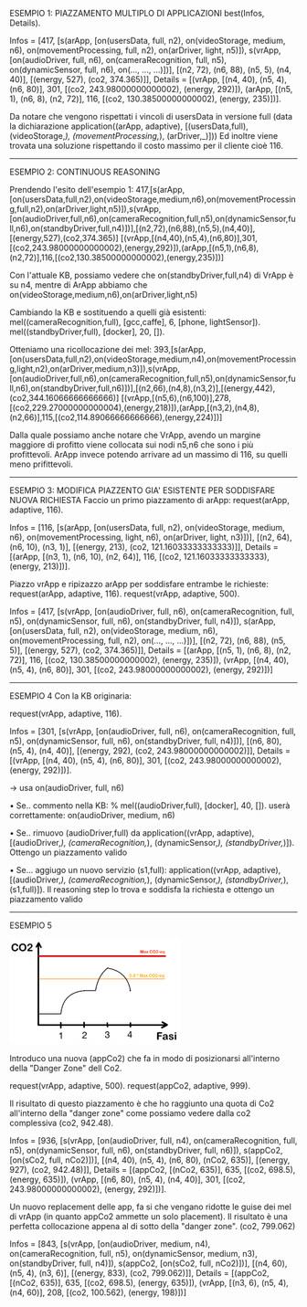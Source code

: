 


ESEMPIO 1: PIAZZAMENTO MULTIPLO DI APPLICAZIONI
best(Infos, Details).

Infos = [417, [s(arApp, [on(usersData, full, n2), on(videoStorage, medium, n6), on(movementProcessing, full, n2), on(arDriver, light, n5)]), s(vrApp, [on(audioDriver, full, n6), on(cameraRecognition, full, n5), on(dynamicSensor, full, n6), on(..., ..., ...)])], [(n2, 72), (n6, 88), (n5, 5), (n4, 40)], [(energy, 527), (co2, 374.365)]],
Details = [(vrApp, [(n4, 40), (n5, 4), (n6, 80)], 301, [(co2, 243.98000000000002), (energy, 292)]), (arApp, [(n5, 1), (n6, 8), (n2, 72)], 116, [(co2, 130.38500000000002), (energy, 235)])].

Da notare che vengono rispettati i vincoli di usersData in versione full (data la dichiarazione application((arApp, adaptive), [(usersData,full), (videoStorage,_), (movementProcessing,_), (arDriver,_)]))
Ed inoltre viene trovata una soluzione rispettando il costo massimo per il cliente cioè 116.

------------------------------------------------------------------------------------------------
ESEMPIO 2: CONTINUOUS REASONING

Prendendo l'esito dell'esempio 1:
417,[s(arApp,[on(usersData,full,n2),on(videoStorage,medium,n6),on(movementProcessing,full,n2),on(arDriver,light,n5)]),s(vrApp,[on(audioDriver,full,n6),on(cameraRecognition,full,n5),on(dynamicSensor,full,n6),on(standbyDriver,full,n4)])],[(n2,72),(n6,88),(n5,5),(n4,40)],[(energy,527),(co2,374.365)]
[(vrApp,[(n4,40),(n5,4),(n6,80)],301,[(co2,243.98000000000002),(energy,292)]),(arApp,[(n5,1),(n6,8),(n2,72)],116,[(co2,130.38500000000002),(energy,235)])]

Con l'attuale KB, possiamo vedere che on(standbyDriver,full,n4) di VrApp è su n4, mentre di ArApp abbiamo che on(videoStorage,medium,n6),on(arDriver,light,n5)

Cambiando la KB e sostituendo a quelli già esistenti:
mel((cameraRecognition,full), [gcc,caffe], 6, [phone, lightSensor]). 
mel((standbyDriver,full), [docker], 20, []).

Otteniamo una ricollocazione dei mel: 
393,[s(arApp,[on(usersData,full,n2),on(videoStorage,medium,n4),on(movementProcessing,light,n2),on(arDriver,medium,n3)]),s(vrApp,[on(audioDriver,full,n6),on(cameraRecognition,full,n5),on(dynamicSensor,full,n6),on(standbyDriver,full,n6)])],[(n2,66),(n4,8),(n3,2)],[(energy,442),(co2,344.16066666666666)]
[(vrApp,[(n5,6),(n6,100)],278,[(co2,229.27000000000004),(energy,218)]),(arApp,[(n3,2),(n4,8),(n2,66)],115,[(co2,114.89066666666666),(energy,224)])]

Dalla quale possiamo anche notare che VrApp, avendo un margine maggiore di profitto viene collocata sui nodi n5,n6 che sono i più profittevoli. ArApp invece potendo arrivare ad un massimo di 116, su quelli meno prifittevoli. 


------------------------------------------------------------------------------------------------
ESEMPIO 3: MODIFICA PIAZZENTO GIA' ESISTENTE PER SODDISFARE NUOVA RICHIESTA
Faccio un primo piazzamento di arApp:
request(arApp, adaptive, 116).

Infos = [116, [s(arApp, [on(usersData, full, n2), on(videoStorage, medium, n6), on(movementProcessing, light, n6), on(arDriver, light, n3)])], [(n2, 64), (n6, 10), (n3, 1)], [(energy, 213), (co2, 121.16033333333333)]],
Details = [(arApp, [(n3, 1), (n6, 10), (n2, 64)], 116, [(co2, 121.16033333333333), (energy, 213)])].

Piazzo vrApp e ripizazzo arApp per soddisfare entrambe le richieste:
request(arApp, adaptive, 116). 
request(vrApp, adaptive, 500).

Infos = [417, [s(vrApp, [on(audioDriver, full, n6), on(cameraRecognition, full, n5), on(dynamicSensor, full, n6), on(standbyDriver, full, n4)]), s(arApp, [on(usersData, full, n2), on(videoStorage, medium, n6), on(movementProcessing, full, n2), on(..., ..., ...)])], [(n2, 72), (n6, 88), (n5, 5)], [(energy, 527), (co2, 374.365)]],
Details = [(arApp, [(n5, 1), (n6, 8), (n2, 72)], 116, [(co2, 130.38500000000002), (energy, 235)]), (vrApp, [(n4, 40), (n5, 4), (n6, 80)], 301, [(co2, 243.98000000000002), (energy, 292)])]

------------------------------------------------------------------------------------------------
ESEMPIO 4
Con la KB originaria:

request(vrApp, adaptive, 116).

Infos = [301, [s(vrApp, [on(audioDriver, full, n6), on(cameraRecognition, full, n5), on(dynamicSensor, full, n6), on(standbyDriver, full, n4)])], [(n6, 80), (n5, 4), (n4, 40)], [(energy, 292), (co2, 243.98000000000002)]],
Details = [(vrApp, [(n4, 40), (n5, 4), (n6, 80)], 301, [(co2, 243.98000000000002), (energy, 292)])].

-> usa on(audioDriver, full, n6)

• Se.. commento nella KB:     % mel((audioDriver,full), [docker], 40, []). 
userà correttamente:  on(audioDriver, medium, n6)

• Se.. rimuovo (audioDriver,full) da application((vrApp, adaptive), [(audioDriver,_), (cameraRecognition,_), (dynamicSensor,_), (standbyDriver,_)]).
Ottengo un piazzamento valido

• Se... aggiugo un nuovo servizio (s1,full): application((vrApp, adaptive), [(audioDriver,_), (cameraRecognition,_), (dynamicSensor,_), (standbyDriver,_), (s1,full)]).
Il reasoning step lo trova e soddisfa la richiesta e ottengo un piazzamento valido

------------------------------------------------------------------------------------------------
ESEMPIO 5

<img src="/img/co2.jpeg" width="300">

Introduco una nuova (appCo2) che fa in modo di posizionarsi all'interno della "Danger Zone" dell Co2.

 request(vrApp, adaptive, 500).
 request(appCo2, adaptive, 999).

Il risultato di questo piazzamento è che ho raggiunto una quota di Co2 all'interno della "danger zone" come possiamo vedere dalla co2 complessiva  (co2, 942.48).

Infos = [936, [s(vrApp, [on(audioDriver, full, n4), on(cameraRecognition, full, n5), on(dynamicSensor, full, n6), on(standbyDriver, full, n6)]), s(appCo2, [on(sCo2, full, nCo2)])], [(n4, 40), (n5, 4), (n6, 80), (nCo2, 635)], [(energy, 927), (co2, 942.48)]],
Details = [(appCo2, [(nCo2, 635)], 635, [(co2, 698.5), (energy, 635)]), (vrApp, [(n6, 80), (n5, 4), (n4, 40)], 301, [(co2, 243.98000000000002), (energy, 292)])].

Un nuovo replacement delle app, fa si che vengano ridotte le guise dei mel di vrApp (in quanto appCo2 ammette un solo placement).
Il risultato è una perfetta collocazione appena al di sotto della "danger zone". (co2, 799.062)

Infos = [843, [s(vrApp, [on(audioDriver, medium, n4), on(cameraRecognition, full, n5), on(dynamicSensor, medium, n3), on(standbyDriver, full, n4)]), s(appCo2, [on(sCo2, full, nCo2)])], [(n4, 60), (n5, 4), (n3, 6)], [(energy, 833), (co2, 799.062)]],
Details = [(appCo2, [(nCo2, 635)], 635, [(co2, 698.5), (energy, 635)]), (vrApp, [(n3, 6), (n5, 4), (n4, 60)], 208, [(co2, 100.562), (energy, 198)])]

